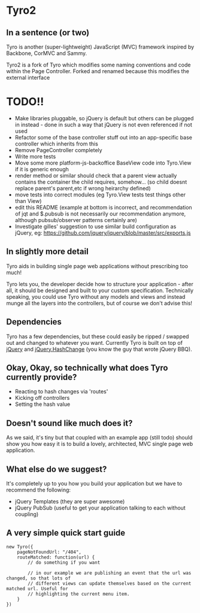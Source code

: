 Tyro2
======

In a sentence (or two)
----------------------

Tyro is another (super-lightweight) JavaScript (MVC) framework inspired by Backbone, CorMVC and Sammy.

Tyro2 is a fork of Tyro which modifies some naming conventions and code within the Page Controller. Forked and renamed because this modifies the external interface

TODO!!
======

* Make libraries pluggable, so jQuery is default but others can be plugged in instead - done in such a way that jQuery is not even referenced if not used
* Refactor some of the base controller stuff out into an app-specific base controller which inherits from this
* Remove PageController completely
* Write more tests
* Move some more platform-js-backoffice BaseView code into Tyro.View if it is generic enough
* render method or similar should check that a parent view actually contains the container the child requires, somehow... (so child doesnt replace parent's parent,etc if wrong heirarchy defined)
* move tests into correct modules (eg Tyro.View tests test things other than View)
* edit this README (example at bottom is incorrect, and recommendation of jqt and $.pubsub is not necessarily our recommendation anymore, although pubsub/observer patterns certainly are)
* Investigate gilles' suggestion to use similar build configuration as jQuery, eg: https://github.com/jquery/jquery/blob/master/src/exports.js


In slightly more detail
-----------------------

Tyro aids in building single page web applications without prescribing too much!

Tyro lets you, the developer decide how to structure your application - after all, it should be designed and built to your custom specification. Technically speaking, you could use Tyro without any models and views and instead munge all the layers into the controllers, but of course we don't advise this!

Dependencies
------------

Tyro has a few dependencies, but these could easily be ripped / swapped out and changed to whatever you want. Currently Tyro is built on top of [jQuery](http://www.jquery.com) and [jQuery.HashChange](http://benalman.com/projects/jquery-hashchange-plugin/)  (you know the guy that wrote jQuery BBQ).

Okay, Okay, so technically what does Tyro currently provide?
------------------------------------------------------------

- Reacting to hash changes via 'routes'
- Kicking off controllers
- Setting the hash value

Doesn't sound like much does it?
--------------------------------

As we said, it's tiny but that coupled with an example app (still todo) should show you how easy it is to build a lovely, architected, MVC single page web application.

What else do we suggest?
------------------------

It's completely up to you how you build your application but we have to recommend the following:

- jQuery Templates (they are super awesome)
- jQuery PubSub (useful to get your application talking to each without coupling)

A very simple quick start guide
-------------------------------

    new Tyro({
        pageNotFoundUrl: "/404",
        routeMatched: function(url) {
            // do something if you want
            
            // in our example we are publishing an event that the url was changed, so that lots of
            // different views can update themselves based on the current matched url. Useful for
            // highlighting the current menu item.
        }
    })